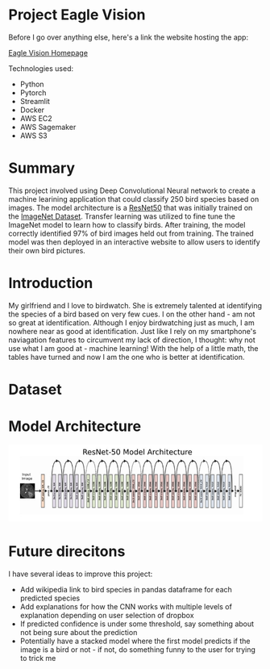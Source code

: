 # Project Eagle Vision
Before I go over anything else, here's a link the website hosting the app:

[Eagle Vision Homepage](http://ec2-52-39-236-240.us-west-2.compute.amazonaws.com:8501/)

Technologies used: 
* Python
* Pytorch
* Streamlit
* Docker
* AWS EC2
* AWS Sagemaker
* AWS S3

# Summary
This project involved using Deep Convolutional Neural network to create a machine learining application that could classify 250 bird species based on images. The model architecture is a [ResNet50](https://en.wikipedia.org/wiki/Residual_neural_network) that was initially trained on the [ImageNet Dataset](https://en.wikipedia.org/wiki/ImageNet). Transfer learning was utilized to fine tune the ImageNet model to learn how to classify birds. After training, the model correctly identified 97% of bird images held out from training. The trained model was then deployed in an interactive website to allow users to identify their own bird pictures.

# Introduction
My girlfriend and I love to birdwatch. She is extremely talented at identifying the species of a bird based on very few cues. I on the other hand - am not so great at identification. Although I enjoy birdwatching just as much, I am nowhere near as good at identification. Just like I rely on my smartphone's naviagation features to circumvent my lack of direction, I thought: why not use what I am good at - machine learning! With the help of a little math, the tables have turned and now I am the one who is better at identification.

# Dataset

# Model Architecture
![](imgs/resnet50_architecture.jpg)

# Future direcitons
I have several ideas to improve this project:
* Add wikipedia link to bird species in pandas dataframe for each predicted species
* Add explanations for how the CNN works with multiple levels of explanation depending on user selection of dropbox
* If predicted confidence is under some threshold, say something about not being sure about the prediction
* Potentially have a stacked model where the first model predicts if the image is a bird or not - if not, do something funny to the user for trying to trick me
